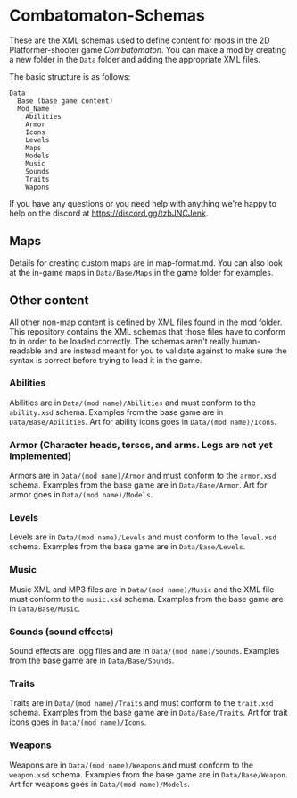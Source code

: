# Combatomaton-Schemas
These are the XML schemas used to define content for mods in the 2D Platformer-shooter game _Combatomaton_. You can make a mod by creating a new folder in the `Data` folder and adding the appropriate XML files.

The basic structure is as follows:
```
Data
  Base (base game content)
  Mod_Name
    Abilities
    Armor
    Icons
    Levels
    Maps
    Models
    Music
    Sounds
    Traits
    Wapons
```
If you have any questions or you need help with anything we're happy to help on the discord at https://discord.gg/tzbJNCJenk.


## Maps
Details for creating custom maps are in map-format.md. You can also look at the in-game maps in `Data/Base/Maps` in the game folder for examples.

## Other content
All other non-map content is defined by XML files found in the mod folder. This repository contains the XML schemas that those files have to conform to in order to be loaded correctly. The schemas aren't really human-readable and are instead meant for you to validate against to make sure the syntax is correct before trying to load it in the game.

### Abilities
Abilities are in `Data/(mod name)/Abilities` and must conform to the `ability.xsd` schema. Examples from the base game are in `Data/Base/Abilities`.
Art for ability icons goes in `Data/(mod name)/Icons`.

### Armor (Character heads, torsos, and arms. Legs are not yet implemented)
Armors are in `Data/(mod name)/Armor` and must conform to the `armor.xsd` schema. Examples from the base game are in `Data/Base/Armor`.
Art for armor goes in `Data/(mod name)/Models`.

### Levels
Levels are in `Data/(mod name)/Levels` and must conform to the `level.xsd` schema. Examples from the base game are in `Data/Base/Levels`.

### Music
Music XML and MP3 files are in `Data/(mod name)/Music` and the XML file must conform to the `music.xsd` schema. Examples from the base game are in `Data/Base/Music`.

### Sounds (sound effects)
Sound effects are .ogg files and are in `Data/(mod name)/Sounds`. Examples from the base game are in `Data/Base/Sounds`.

### Traits
Traits are in `Data/(mod name)/Traits` and must conform to the `trait.xsd` schema. Examples from the base game are in `Data/Base/Traits`.
Art for trait icons goes in `Data/(mod name)/Icons`.

### Weapons
Weapons are in `Data/(mod name)/Weapons` and must conform to the `weapon.xsd` schema. Examples from the base game are in `Data/Base/Weapon`.
Art for weapons goes in `Data/(mod name)/Models`.
